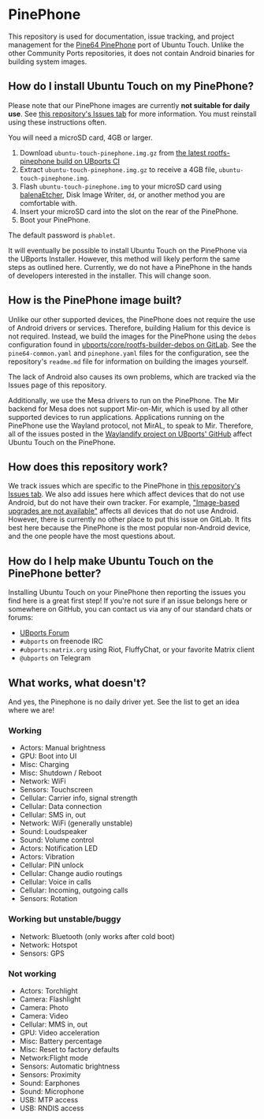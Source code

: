 # PinePhone

This repository is used for documentation, issue tracking, and project management for the [Pine64 PinePhone](https://www.pine64.org/pinephone/) port of Ubuntu Touch. Unlike the other Community Ports repositories, it does not contain Android binaries for building system images.

## How do I install Ubuntu Touch on my PinePhone?

Please note that our PinePhone images are currently **not suitable for daily use**. See [this repository's Issues tab][] for more information. You must reinstall using these instructions often.

You will need a microSD card, 4GB or larger.

1. Download `ubuntu-touch-pinephone.img.gz` from [the latest rootfs-pinephone build on UBports CI](https://ci.ubports.com/job/rootfs/job/rootfs-pinephone/)
1. Extract `ubuntu-touch-pinephone.img.gz` to receive a 4GB file, `ubuntu-touch-pinephone.img`.
1. Flash `ubuntu-touch-pinephone.img` to your microSD card using [balenaEtcher](https://www.balena.io/etcher/), Disk Image Writer, `dd`, or another method you are comfortable with.
1. Insert your microSD card into the slot on the rear of the PinePhone.
1. Boot your PinePhone.

The default password is `phablet`.

It will eventually be possible to install Ubuntu Touch on the PinePhone via the UBports Installer. However, this method will likely perform the same steps as outlined here. Currently, we do not have a PinePhone in the hands of developers interested in the installer. This will change soon.

## How is the PinePhone image built?

Unlike our other supported devices, the PinePhone does not require the use of Android drivers or services. Therefore, building Halium for this device is not required. Instead, we build the images for the PinePhone using the `debos` configuration found in [ubports/core/rootfs-builder-debos on GitLab](https://gitlab.com/ubports/core/rootfs-builder-debos). See the `pine64-common.yaml` and `pinephone.yaml` files for the configuration, see the repository's `readme.md` file for information on building the images yourself.

The lack of Android also causes its own problems, which are tracked via the Issues page of this repository.

Additionally, we use the Mesa drivers to run on the PinePhone. The Mir backend for Mesa does not support Mir-on-Mir, which is used by all other supported devices to run applications. Applications running on the PinePhone use the Wayland protocol, not MirAL, to speak to Mir. Therefore, all of the issues posted in the [Waylandify project on UBports' GitHub](https://github.com/orgs/ubports/projects/16) affect Ubuntu Touch on the PinePhone.

## How does this repository work?

We track issues which are specific to the PinePhone in [this repository's Issues tab][]. We also add issues here which affect devices that do not use Android, but do not have their own tracker. For example, ["Image-based upgrades are not available"](https://gitlab.com/ubports/community-ports/pinephone/issues/1) affects all devices that do not use Android. However, there is currently no other place to put this issue on GitLab. It fits best here because the PinePhone is the most popular non-Android device, and the one people have the most questions about.

## How do I help make Ubuntu Touch on the PinePhone better?

Installing Ubuntu Touch on your PinePhone then reporting the issues you find here is a great first step! If you're not sure if an issue belongs here or somewhere on GitHub, you can contact us via any of our standard chats or forums:

* [UBports Forum](https://forums.ubports.com)
* `#ubports` on freenode IRC
* `#ubports:matrix.org` using Riot, FluffyChat, or your favorite Matrix client
* `@ubports` on Telegram

[this repository's Issues tab]: https://gitlab.com/ubports/community-ports/pinephone/issues

## What works, what doesn't?

And yes, the Pinephone is no daily driver yet. See the list to get an idea where we are!

### Working
* Actors: Manual brightness
* GPU: Boot into UI
* Misc: Charging
* Misc: Shutdown / Reboot
* Network: WiFi
* Sensors: Touchscreen
* Cellular: Carrier info, signal strength
* Cellular: Data connection
* Cellular: SMS in, out
* Network: WiFi (generally unstable)
* Sound: Loudspeaker
* Sound: Volume control
* Actors: Notification LED
* Actors: Vibration
* Cellular: PIN unlock
* Cellular: Change audio routings
* Cellular: Voice in calls
* Cellular: Incoming, outgoing calls
* Sensors: Rotation

### Working but unstable/buggy
* Network: Bluetooth (only works after cold boot)
* Network: Hotspot
* Sensors: GPS

### Not working
* Actors: Torchlight
* Camera: Flashlight
* Camera: Photo
* Camera: Video
* Cellular: MMS in, out
* GPU: Video acceleration
* Misc: Battery percentage
* Misc: Reset to factory defaults
* Network:Flight mode
* Sensors: Automatic brightness
* Sensors: Proximity
* Sound: Earphones
* Sound: Microphone
* USB: MTP access
* USB: RNDIS access

